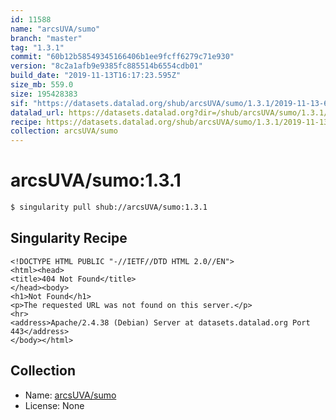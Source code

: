 ```yaml
---
id: 11588
name: "arcsUVA/sumo"
branch: "master"
tag: "1.3.1"
commit: "60b12b58549345166406b1ee9fcff6279c71e930"
version: "8c2a1afb9e9385fc885514b6554cdb01"
build_date: "2019-11-13T16:17:23.595Z"
size_mb: 559.0
size: 195428383
sif: "https://datasets.datalad.org/shub/arcsUVA/sumo/1.3.1/2019-11-13-60b12b58-8c2a1afb/8c2a1afb9e9385fc885514b6554cdb01.sif"
datalad_url: https://datasets.datalad.org?dir=/shub/arcsUVA/sumo/1.3.1/2019-11-13-60b12b58-8c2a1afb/
recipe: https://datasets.datalad.org/shub/arcsUVA/sumo/1.3.1/2019-11-13-60b12b58-8c2a1afb/Singularity
collection: arcsUVA/sumo
---
```


# arcsUVA/sumo:1.3.1

```bash
$ singularity pull shub://arcsUVA/sumo:1.3.1
```

## Singularity Recipe

```singularity
<!DOCTYPE HTML PUBLIC "-//IETF//DTD HTML 2.0//EN">
<html><head>
<title>404 Not Found</title>
</head><body>
<h1>Not Found</h1>
<p>The requested URL was not found on this server.</p>
<hr>
<address>Apache/2.4.38 (Debian) Server at datasets.datalad.org Port 443</address>
</body></html>
```

## Collection

 - Name: [arcsUVA/sumo](https://github.com/arcsUVA/sumo)
 - License: None

